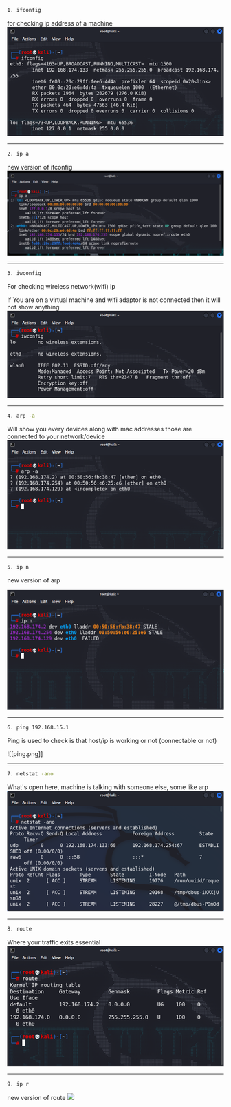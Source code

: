 ```bash
1. ifconfig
```
for checking ip address of a machine
![](images/ifconfig.png)

---
```bash
2. ip a
```
new version of ifconfig
![](images/ip-a.png)

---
```bash
3. iwconfig
```
For checking wireless network(wifi) ip

If You are on a virtual machine and wifi adaptor is not connected
then it will not show anything
![](images/iwconfig.png)

---
```bash
4. arp -a
```
Will show you every devices along with mac addresses those are connected to your network/device
![](images/arp.png)

---
```bash
5. ip n
```
new version of arp

![](images/ip-n.png)

---
```bash
6. ping 192.168.15.1
```
Ping is used to check is that host/ip is working or not 
(connectable or not)

![[ping.png]]

---
```bash
7. netstat -ano
```
What's open here, machine is talking with someone else, some like arp
![](images/netstat.png)

---
```bash 
8. route
```
Where your traffic exits essential
![](images/route.png)

---
```bash
9. ip r
```
new version of route
![](ip-r.png)